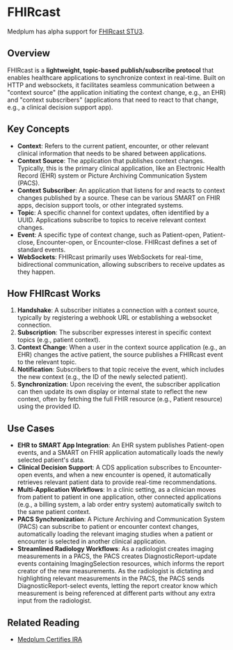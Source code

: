 # FHIRcast

Medplum has alpha support for [FHIRcast STU3](https://build.fhir.org/ig/HL7/fhircast-docs/).

## Overview

FHIRcast is a **lightweight, topic-based publish/subscribe protocol** that enables healthcare applications to synchronize context in real-time. Built on HTTP and websockets, it facilitates seamless communication between a "context source" (the application initiating the context change, e.g., an EHR) and "context subscribers" (applications that need to react to that change, e.g., a clinical decision support app).

## Key Concepts

- **Context**: Refers to the current patient, encounter, or other relevant clinical information that needs to be shared between applications.
- **Context Source**: The application that publishes context changes. Typically, this is the primary clinical application, like an Electronic Health Record (EHR) system or Picture Archiving Communication System (PACS).
- **Context Subscriber**: An application that listens for and reacts to context changes published by a source. These can be various SMART on FHIR apps, decision support tools, or other integrated systems.
- **Topic**: A specific channel for context updates, often identified by a UUID. Applications subscribe to topics to receive relevant context changes.
- **Event**: A specific type of context change, such as Patient-open, Patient-close, Encounter-open, or Encounter-close. FHIRcast defines a set of standard events.
- **WebSockets**: FHIRcast primarily uses WebSockets for real-time, bidirectional communication, allowing subscribers to receive updates as they happen.

## How FHIRcast Works

1. **Handshake**: A subscriber initiates a connection with a context source, typically by registering a webhook URL or establishing a websocket connection.
2. **Subscription**: The subscriber expresses interest in specific context topics (e.g., patient context).
3. **Context Change**: When a user in the context source application (e.g., an EHR) changes the active patient, the source publishes a FHIRcast event to the relevant topic.
4. **Notification**: Subscribers to that topic receive the event, which includes the new context (e.g., the ID of the newly selected patient).
5. **Synchronization**: Upon receiving the event, the subscriber application can then update its own display or internal state to reflect the new context, often by fetching the full FHIR resource (e.g., Patient resource) using the provided ID.

## Use Cases

- **EHR to SMART App Integration**: An EHR system publishes Patient-open events, and a SMART on FHIR application automatically loads the newly selected patient's data.
- **Clinical Decision Support**: A CDS application subscribes to Encounter-open events, and when a new encounter is opened, it automatically retrieves relevant patient data to provide real-time recommendations.
- **Multi-Application Workflows**: In a clinic setting, as a clinician moves from patient to patient in one application, other connected applications (e.g., a billing system, a lab order entry system) automatically switch to the same patient context.
- **PACS Synchronization**: A Picture Archiving and Communication System (PACS) can subscribe to patient or encounter context changes, automatically loading the relevant imaging studies when a patient or encounter is selected in another clinical application.
- **Streamlined Radiology Workflows**: As a radiologist creates imaging measurements in a PACS, the PACS creates DiagnosticReport-update events containing ImagingSelection resources, which informs the report creator of the new measurements. As the radiologist is dictating and highlighting relevant measurements in the PACS, the PACS sends DiagnosticReport-select events, letting the report creator know which measurement is being referenced at different parts without any extra input from the radiologist.

## Related Reading

- [Medplum Certifies IRA](/blog/ihe-ira-radiology-reporting)